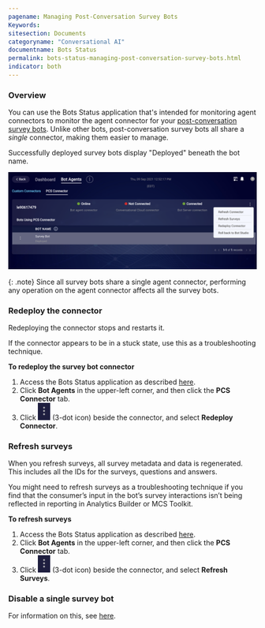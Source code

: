 ```yaml
---
pagename: Managing Post-Conversation Survey Bots
Keywords:
sitesection: Documents
categoryname: "Conversational AI"
documentname: Bots Status
permalink: bots-status-managing-post-conversation-survey-bots.html
indicator: both
---
```


### Overview

You can use the Bots Status application that's intended for monitoring agent connectors to monitor the agent connector for your [post-conversation survey bots](conversation-builder-bots-post-conversation-survey-bots.html). Unlike other bots, post-conversation survey bots all share a *single* connector, making them easier to manage.

Successfully deployed survey bots display "Deployed" beneath the bot name.

<img class="fancyimage" style="width:800px" src="img/ConvoBuilder/surveyBot_monitoring1.png">

{: .note}
Since all survey bots share a single agent connector, performing any operation on the agent connector affects all the survey bots.

### Redeploy the connector

Redeploying the connector stops and restarts it.

If the connector appears to be in a stuck state, use this as a troubleshooting technique.

**To redeploy the survey bot connector**

1. Access the Bots Status application as described [here](bots-status-overview.html#access-bots-status).
2. Click **Bot Agents** in the upper-left corner, and then click the **PCS Connector** tab.
3. Click <img style="width:25px" src="img/ConvoBuilder/icon_ellipsis_vertical.png"> (3-dot icon) beside the connector, and select **Redeploy Connector**.

### Refresh surveys

When you refresh surveys, all survey metadata and data is regenerated. This includes all the IDs for the surveys, questions and answers.

You might need to refresh surveys as a troubleshooting technique if you find that the consumer’s input in the bot’s survey interactions isn’t being reflected in reporting in Analytics Builder or MCS Toolkit.

**To refresh surveys**

1. Access the Bots Status application as described [here](bots-status-overview.html#access-bots-status).
2. Click **Bot Agents** in the upper-left corner, and then click the **PCS Connector** tab.
3. Click <img style="width:25px" src="img/ConvoBuilder/icon_ellipsis_vertical.png"> (3-dot icon) beside the connector, and select **Refresh Surveys**.

### Disable a single survey bot

For information on this, see [here](conversation-builder-bots-post-conversation-survey-bots.html#how-do-i-disable-a-survey-bot).